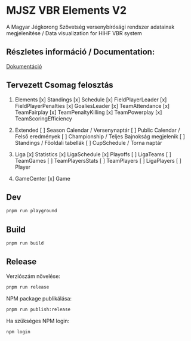 # MJSZ VBR Elements V2

A Magyar Jégkorong Szövetség versenybírósági rendszer adatainak megjelenítése / Data visualization for HIHF VBR system

## Részletes információ / Documentation:
[Dokumentáció](https://api.icehockey.hu/widgets/docs/v2/)

## Tervezett Csomag felosztás

1. Elements
  [x] Standings
  [x] Schedule
  [x] FieldPlayerLeader
  [x] FieldPlayerPenalties
  [x] GoaliesLeader
  [x] TeamAttendance
  [x] TeamFairplay
  [x] TeamPenaltyKilling
  [x] TeamPowerplay
  [x] TeamScoringEfficiency

2. Extended
  [ ] Season Calendar / Versenynaptár
  [ ] Public Calendar / Felső eredmények
  [ ] Championship / Teljes Bajnokság megjelenik
  [ ] Standings / Főoldali tabellák
  [ ] CupSchedule / Torna naptár

3. Liga
  [x] Statistics
  [x] LigaSchedule
  [x] Playoffs
  [ ] LigaTeams
  [ ] TeamGames
  [ ] TeamPlayersStats
  [ ] TeamPlayers
  [ ] LigaPlayers
  [ ] Player

4. GameCenter
  [x] Game

## Dev

```sh
pnpm run playground
```

## Build

```sh
pnpm run build
```

## Release

Verziószám növelése:

```sh
pnpm run release
```

NPM package publikálása:

```sh
pnpm run publish:release
```

Ha szükséges NPM login:

```sh
npm login
```
